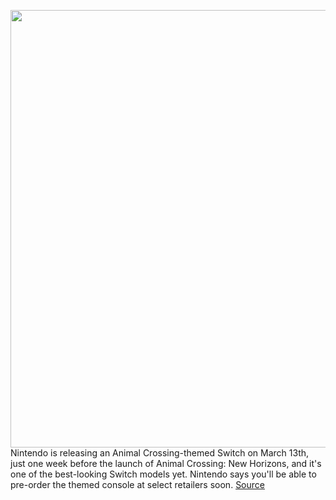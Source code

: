 <img src='https://cdn.vox-cdn.com/thumbor/FiJEFPW0Iytc8s_hKfKFD6F1qcs=/0x0:1920x1757/1200x800/filters:focal(807x726:1113x1032)/cdn.vox-cdn.com/uploads/chorus_image/image/66224042/EPkYDYeUcAEhol3.0.jpeg' width='700px' /><br/>
Nintendo is releasing an Animal Crossing-themed Switch on March 13th, just one week before the launch of Animal Crossing: New Horizons, and it's one of the best-looking Switch models yet. Nintendo says you'll be able to pre-order the themed console at select retailers soon.
<a href='https://www.theverge.com/2020/1/30/21116081/nintendo-animal-crossing-new-horizons-switch-unique-joy-con-colors'> Source <a/>